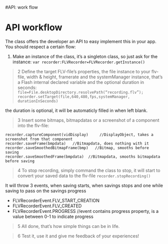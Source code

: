 #API: work flow

# API workflow #

The class offers the developer an API to easy implement this in your app.
You should respect a certain flow:

  1. Make an instance of the class, it’s a singleton class, so just ask for the instance:
`var recorder:FLVRecorder=FLVRecorder.getInstance()`

> 2 Define the target FLV-file’s properties, the file instance to your flv-file, width & height, framerate and the systemManager instance, that’s a Flash internal declared variable and the optional duration in seconds:
`file=File.desktopDirectory.resolvePath(“recording.flv”);`
`recorder.setTarget(file,640,480,fps,systemManager, durationInSeconds)`

the duration is optional, it will be automaticly filled in when left blank.

> 3 Insert some bitmaps, bitmapdatas or a screenshot of a component into the flv-file:
```
recorder.captureComponent(vidDisplay)	  //DisplayObject, takes a screenshot from that component
recorder.saveFrame(bmpdata)   //Bitmapdata, does nothing with it
recorder.saveSmoothedBitmapFrame(bmp)   //Bitmap, smooths before saving
recorder.saveSmoothedFrame(bmpdata)  //Bitmapdata, smooths bitmapdata before saving
```

> 4  To stop recording, simply command the class to stop, it will start to convert your saved data to the flv-file
`recorder.stopRecording()`

It will throw 3 events, when saving starts, when savings stops and one while saving to pass on the savings progress
  * FLVRecorderEvent.FLV\_START\_CREATION
  * FLVRecorderEvent.FLV\_CREATED
  * FLVRecorderEvent.PROGRESS //event contains progress property, is a value between 0-1 to indicate progress

> 5 All done, that’s how simple things can be in life.

> 6 Test it, use it and give me feedback of your experiences!